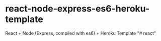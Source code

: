 # react-node-express-es6-heroku-template
React + Node (Express, compiled with es6)  + Heroku Template
"# react" 
